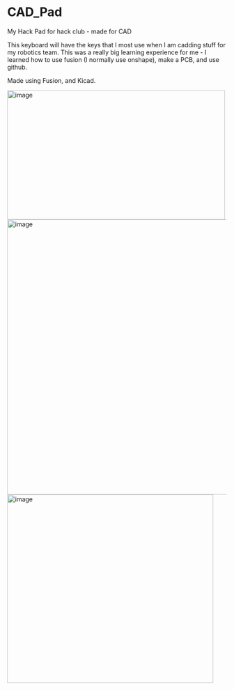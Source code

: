 # CAD_Pad
My Hack Pad for hack club - made for CAD

This keyboard will have the keys that I most use when I am cadding stuff for my robotics team.
This was a really big learning experience for me - I learned how to use fusion (I normally use onshape), make a PCB, and use github.

Made using Fusion, and Kicad.

<img width="500" height="297" alt="image" src="https://github.com/user-attachments/assets/f00d48d1-918a-46ab-af7f-198fb4d12fa0" />

<img width="1007" height="632" alt="image" src="https://github.com/user-attachments/assets/15d0ce5c-e4a2-4327-ab28-6f6a882abcf8" />

<img width="473" height="433" alt="image" src="https://github.com/user-attachments/assets/d0bacf31-a304-4a72-8b49-a391688022d3" />

